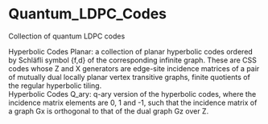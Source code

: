 # Quantum_LDPC_Codes
Collection of quantum LDPC codes

Hyperbolic Codes Planar: a collection of planar hyperbolic codes ordered by Schläfli symbol {f,d} of the corresponding infinite graph.  These are CSS codes whose Z and X generators are edge-site incidence matrices of a pair of mutually dual locally planar vertex transitive graphs, finite quotients of the regular hyperbolic tiling.  
Hyperbolic Codes Q_ary: q-ary version of the hyperbolic codes, where the incidence matrix elements are 0, 1 and -1, such that the incidence matrix of a graph Gx is orthogonal to that of the dual graph Gz over Z.

